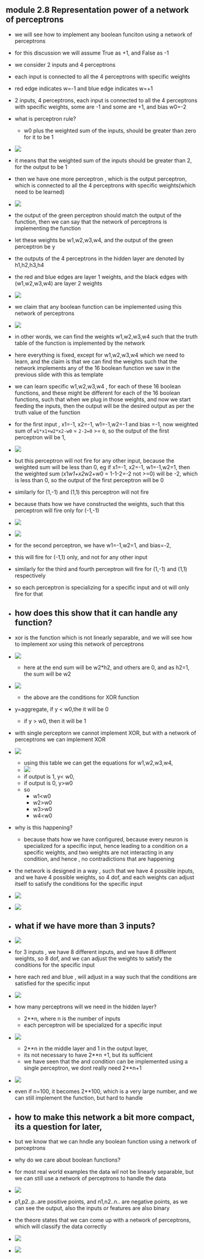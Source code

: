 ## module 2.8 Representation power of a network of perceptrons

- we will see how to implement any boolean funciton using a network of perceptrons
- for this discussion we will assume True as +1, and False as -1
- we consider 2 inputs and 4 perceptrons
- each input is connected to all the 4 perceptrons with specific weights
- red edge indicates w=-1 and blue edge indicates w=+1 
- 2 inputs, 4 perceptrons, each input is connected to all the 4 perceptrons with specific weights, some are -1 and some are +1, and bias w0=-2
- what is perceptron rule?
    -  w0 plus the weighted sum of the inputs, should be greater than zero for it to be 1
- ![](2023-10-07-10-39-19.png)
- it means that the weighted sum of the inputs should be greater than 2, for the output to be 1
- then we have one more perceptron , which is the output perceptron, which is connected to all the 4 perceptrons with specific weights(which need to be learned)
- ![](2023-10-07-10-40-52.png)
- the output of the green perceptron should match the output of the function, then we can say that the network of perceptrons is implementing the function
- let these weights be w1,w2,w3,w4, and the output of the green perceptron be y
- the outputs of the 4 perceptrons in the hidden layer are denoted by h1,h2,h3,h4
- the red and blue edges are layer 1 weights, and the black edges with (w1,w2,w3,w4) are layer 2 weights
- ![](2023-10-07-10-45-00.png)
- we claim that any boolean function can be implemented using this network of perceptrons
- ![](2023-10-08-01-15-31.png)
- in other words, we can find the weights w1,w2,w3,w4 such that the truth table of the function is implemented by the network
- here everything is fixed, except for w1,w2,w3,w4 which we need to learn, and the claim is that we can find the weights such that the network implements any of the 16 boolean function we saw in the previous slide with this as template
- we can learn specific w1,w2,w3,w4  , for each of these 16 boolean functions, and these might be different for each of the 16 boolean functions, such that when we plug in those weights, and now we start feeding the inputs, then the output will be the desired output as per the truth value of the function
- for the first input , x1=-1, x2=-1, w1=-1,w2=-1 and bias =-1, now weighted sum of `w1*x1+w2*x2-w0` = `2-2=0` >= `0`, so the output of the first perceptron will be 1,
- ![](2023-10-08-01-23-47.png)
- but this perceptron will not fire for any other input, because the weighted sum will be less than 0, eg if x1=-1, x2=-1, w1=-1,w2=1, then the weighted sum (x1*w1+x2*w2+w0 = 1-1-2=-2 not >=0) will be -2, which is less than 0, so the output of the first perceptron will be 0
- similarly for (1,-1) and (1,1) this perceptron will not fire
- because thats how we have constructed the weights, such that this perceptron will fire only for (-1,-1)
- ![](2023-10-08-01-23-08.png)
- ![](2023-10-08-01-23-17.png)
- for the second perceptron, we have w1=-1,w2=1, and bias=-2,
- this will fire for (-1,1) only, and not for any other input
- similarly for the third and fourth perceptron will fire for (1,-1) and (1,1) respectively
- so each perceptron is specializing for a specific input and ot will only fire for that

- ## how does this show that it can handle any function?

- xor is the function which is not linearly separable, and we will see how to implement xor using this network of perceptrons
- ![](2023-10-08-01-30-11.png)
    - here at the end sum will be w2*h2, and others are 0, and as h2=1, the sum will be w2
- ![](2023-10-08-01-32-30.png)
    - the above are the conditions for XOR function
- y=aggregate, if y < w0,the it will be 0
    - if y > w0, then it will be 1
- with single perceptorn we cannot implement XOR, but with a network of perceptrons we can implement XOR
- ![](2023-10-08-01-36-39.png)
    - using this table we can get the equations for w1,w2,w3,w4, 
    - ![](2023-10-08-01-38-14.png)
    - if output is 1, y< w0,
    - if output is 0, y>w0
    - so 
        - w1<w0
        - w2>w0
        - w3>w0
        - w4<w0 
- why is this happening?
    - because thats how we have configured, because every neuron is specialized for a specific input, hence leading to a condition on a specific weights, and two weights are not interacting in any condition, and hence , no contradictions that are happening
- the network is designed in a way , such that we have 4 possible inputs, and we have 4 possible weights, so 4 dof, and each weights can adjust itself to satisfy the conditions for the specific input
- ![](2023-10-08-01-42-17.png)
- ![](2023-10-08-01-42-54.png)
- ## what if we have more than 3 inputs?
- ![](2023-10-08-01-43-29.png)
- for 3 inputs , we have 8 different inputs, and we have 8 different weights, so 8 dof, and we can adjust the weights to satisfy the conditions for the specific input
- here each red and blue , will adjust in a way such that the conditions are satisfied for the specific input
- ![](2023-10-08-01-45-36.png)
- how many perceptrons will we need in the hidden layer?
    - 2**n, where n is the number of inputs
    - each perceptron will be specialized for a specific input
- ![](2023-10-08-01-47-27.png)
    - 2**n in the middle layer and 1 in the output layer, 
    - its not necessary to have 2**n +1, but its sufficient
    - we have seen that the and condition can be implemented using  a single perceptron, we dont really need 2**n+1
- ![](2023-10-08-01-49-06.png)

- even if n=100, it becomes 2**100, which is a very large number, and we can still implement the function, but hard to handle
- ## how to make this network a bit more compact, its a question for later, 

- but we know that we can hndle any boolean function using a network of perceptrons
- why do we care about boolean functions?
- for most real world examples the data wil not be linearly separable, but we can still use a network of perceptrons to handle the data
- ![](2023-10-08-01-52-36.png)
- p1,p2..p..are positive points, and n1,n2..n.. are negative points, as we can see the output, also the inputs or features are also binary
- the theore states that we can come up with a network of perceptrons, which will classify the data correctly
- ![](2023-10-08-01-54-51.png)
- ![](2023-10-08-01-55-53.png)